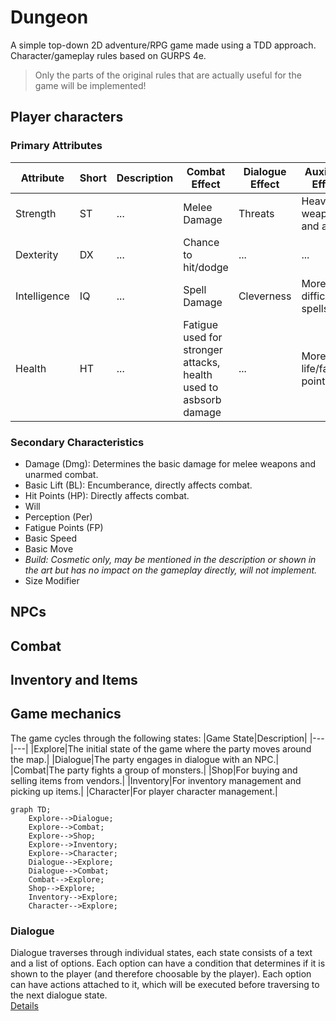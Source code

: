 # Dungeon
A simple top-down 2D adventure/RPG game made using a TDD approach.
Character/gameplay rules based on GURPS 4e.

> Only the parts of the original rules that are actually useful for the game will be implemented!

## Player characters

### Primary Attributes

|Attribute|Short|Description|Combat Effect|Dialogue Effect|Auxiliary Effect|
|---|---|---|---|---|---|
|Strength|ST|...|Melee Damage|Threats|Heavier weapons and armor|
|Dexterity|DX|...|Chance to hit/dodge|...|...|
|Intelligence|IQ|...|Spell Damage|Cleverness|More difficult spells|
|Health|HT|...|Fatigue used for stronger attacks, health used to asbsorb damage|...|More life/fatigue points|

### Secondary Characteristics

- Damage (Dmg): Determines the basic damage for melee weapons and unarmed combat. 
- Basic Lift (BL): Encumberance, directly affects combat.
- Hit Points (HP): Directly affects combat.
- Will
- Perception (Per)
- Fatigue Points (FP)
- Basic Speed
- Basic Move
- *Build: Cosmetic only, may be mentioned in the description or shown in the art but has no impact on the gameplay directly, will not implement.*
- Size Modifier

## NPCs

## Combat

## Inventory and Items

## Game mechanics

The game cycles through the following states:
|Game State|Description|
|---|---|
|Explore|The initial state of the game where the party moves around the map.|
|Dialogue|The party engages in dialogue with an NPC.|
|Combat|The party fights a group of monsters.|
|Shop|For buying and selling items from vendors.|
|Inventory|For inventory management and picking up items.|
|Character|For player character management.|

```mermaid
graph TD;
    Explore-->Dialogue;
    Explore-->Combat;
    Explore-->Shop;
    Explore-->Inventory;
    Explore-->Character;
    Dialogue-->Explore;
    Dialogue-->Combat;
    Combat-->Explore;
    Shop-->Explore;
    Inventory-->Explore;
    Character-->Explore;
```

### Dialogue

Dialogue traverses through individual states, each state consists of a text and a list of options.
Each option can have a condition that determines if it is shown to the player (and therefore choosable by the player).
Each option can have actions attached to it, which will be executed before traversing to the next dialogue state.  
[Details](dialogue.md)
